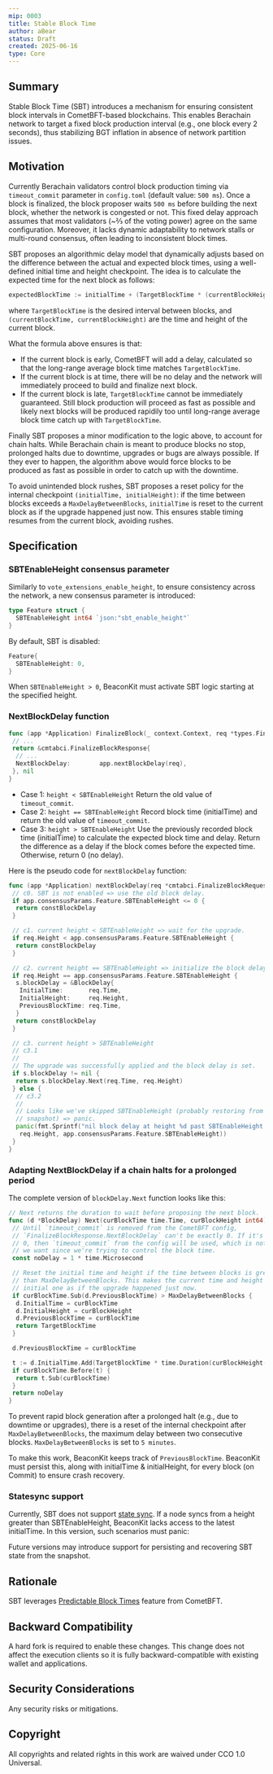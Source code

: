 ```yaml
---
mip: 0003
title: Stable Block Time
author: aBear
status: Draft
created: 2025-06-16
type: Core
---
```


## Summary

Stable Block Time (SBT) introduces a mechanism for ensuring consistent block intervals in CometBFT-based blockchains. This enables Berachain network to target a fixed block production interval (e.g., one block every 2 seconds), thus stabilizing BGT inflation in absence of network partition issues.

## Motivation

Currently Berachain validators control block production timing via `timeout_commit` parameter in `config.toml` (default value: `500 ms`). Once a block is finalized, the block proposer waits `500 ms` before building the next block, whether the network is congested or not. This fixed delay approach assumes that most validators (~⅔ of the voting power) agree on the same configuration. Moreover, it lacks dynamic adaptability to network stalls or multi-round consensus, often leading to inconsistent block times.

SBT proposes an algorithmic delay model that dynamically adjusts based on the difference between the actual and expected block times, using a well-defined initial time and height checkpoint. The idea is to calculate the expected time for the next block as follows:

```go
expectedBlockTime := initialTime + (TargetBlockTime * (currentBlockHeight-initialHeight))
```

where `TargetBlockTime` is the desired interval between blocks, and `(currentBlockTime, currentBlockHeight)` are the time and height of the current block.

What the formula above ensures is that:

- If the current block is early, CometBFT will add a delay, calculated so that the long-range average block time matches `TargetBlockTime`.
- If the current block is at time, there will be no delay and the network will immediately proceed to build and finalize next block.
- If the current block is late, `TargetBlockTime` cannot be immediately guaranteed. Still block production will proceed as fast as possible and likely next blocks will be produced rapidily too until long-range average block time catch up with `TargetBlockTime`.

Finally SBT proposes a minor modification to the logic above, to account for chain halts. While Berachain chain is meant to produce blocks no stop, prolonged halts due to downtime, upgrades or bugs are always possible. If they ever to happen, the algorithm above would force blocks to be produced as fast as possible in order to catch up with the downtime.

To avoid unintended block rushes, SBT proposes a reset policy for the internal checkpoint `(initialTime, initialHeight)`: if the time between blocks exceeds a `MaxDelayBetweenBlocks`, `initialTime` is reset to the current block as if the upgrade happened just now. This ensures stable timing resumes from the current block, avoiding rushes.

## Specification

### SBTEnableHeight consensus parameter

Similarly to `vote_extensions_enable_height`, to ensure consistency across the network, a new consensus parameter is introduced:

```go
type Feature struct {
  SBTEnableHeight int64 `json:"sbt_enable_height"`
}
```

By default, SBT is disabled:

```go
Feature{
  SBTEnableHeight: 0,
}
```

When `SBTEnableHeight > 0`, BeaconKit must activate SBT logic starting at the specified height.

### NextBlockDelay function

```go
func (app *Application) FinalizeBlock(_ context.Context, req *types.FinalizeBlockRequest) (*types.FinalizeBlockResponse, error) {
 // ...
 return &cmtabci.FinalizeBlockResponse{
  // ...
  NextBlockDelay:        app.nextBlockDelay(req),
 }, nil
}
```

- Case 1: `height < SBTEnableHeight`
  Return the old value of `timeout_commit`.
- Case 2: `height == SBTEnableHeight`
  Record block time (initialTime) and return the old value of `timeout_commit`.
- Case 3: `height > SBTEnableHeight`
  Use the previously recorded block time (initialTime) to calculate the expected block time and delay. Return the difference as a delay if the block comes before the expected time. Otherwise, return 0 (no delay).

Here is the pseudo code for `nextBlockDelay` function:

```go
func (app *Application) nextBlockDelay(req *cmtabci.FinalizeBlockRequest) time.Duration {
 // c0. SBT is not enabled => use the old block delay.
 if app.consensusParams.Feature.SBTEnableHeight <= 0 {
  return constBlockDelay
 }

 // c1. current height < SBTEnableHeight => wait for the upgrade.
 if req.Height < app.consensusParams.Feature.SBTEnableHeight {
  return constBlockDelay
 }

 // c2. current height == SBTEnableHeight => initialize the block delay.
 if req.Height == app.consensusParams.Feature.SBTEnableHeight {
  s.blockDelay = &BlockDelay{
   InitialTime:       req.Time,
   InitialHeight:     req.Height,
   PreviousBlockTime: req.Time,
  }
  return constBlockDelay
 }

 // c3. current height > SBTEnableHeight
 // c3.1
 //
 // The upgrade was successfully applied and the block delay is set.
 if s.blockDelay != nil {
  return s.blockDelay.Next(req.Time, req.Height)
 } else {
  // c3.2
  //
  // Looks like we've skipped SBTEnableHeight (probably restoring from the
  // snapshot) => panic.
  panic(fmt.Sprintf("nil block delay at height %d past SBTEnableHeight %d. This is only possible w/ statesync, which is not supported by SBT atm",
   req.Height, app.consensusParams.Feature.SBTEnableHeight))
 }
}
```

### Adapting NextBlockDelay if a chain halts for a prolonged period

The complete version of `blockDelay.Next` function looks like this:

```go
// Next returns the duration to wait before proposing the next block.
func (d *BlockDelay) Next(curBlockTime time.Time, curBlockHeight int64) time.Duration {
 // Until `timeout_commit` is removed from the CometBFT config,
 // `FinalizeBlockResponse.NextBlockDelay` can't be exactly 0. If it's set to
 // 0, then `timeout_commit` from the config will be used, which is not what
 // we want since we're trying to control the block time.
 const noDelay = 1 * time.Microsecond

 // Reset the initial time and height if the time between blocks is greater
 // than MaxDelayBetweenBlocks. This makes the current time and height the
 // initial one as if the upgrade happened just now.
 if curBlockTime.Sub(d.PreviousBlockTime) > MaxDelayBetweenBlocks {
  d.InitialTime = curBlockTime
  d.InitialHeight = curBlockHeight
  d.PreviousBlockTime = curBlockTime
  return TargetBlockTime
 }

 d.PreviousBlockTime = curBlockTime

 t := d.InitialTime.Add(TargetBlockTime * time.Duration(curBlockHeight-d.InitialHeight))
 if curBlockTime.Before(t) {
  return t.Sub(curBlockTime)
 }
 return noDelay
}
```

To prevent rapid block generation after a prolonged halt (e.g., due to downtime or upgrades), there is a reset of the internal checkpoint after `MaxDelayBetweenBlocks`, the maximum delay between two consecutive blocks. `MaxDelayBetweenBlocks` is set to `5 minutes`.

To make this work, BeaconKit keeps track of `PreviousBlockTime`. BeaconKit must persist this, along with initialTime & initialHeight, for every block (on Commit) to ensure crash recovery.

### Statesync support

Currently, SBT does not support [state sync](https://docs.cometbft.com/v1.0/explanation/core/state-sync). If a node syncs from a height greater than SBTEnableHeight, BeaconKit lacks access to the latest initialTime. In this version, such scenarios must panic:

Future versions may introduce support for persisting and recovering SBT state from the snapshot.

## Rationale

SBT leverages [Predictable Block Times](https://github.com/cometbft/cometbft/blob/main/docs/references/architecture/adr-115-predictable-block-times.md) feature from CometBFT.

## Backward Compatibility

A hard fork is required to enable these changes. This change does not affect the execution clients so it is fully backward-compatible with existing wallet and applications.

## Security Considerations

Any security risks or mitigations.

## Copyright

All copyrights and related rights in this work are waived under CCO 1.0 Universal.

